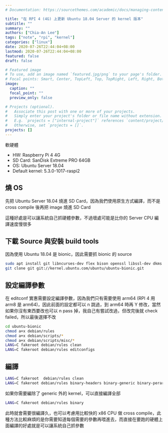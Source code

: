 ```yaml
---
# Documentation: https://sourcethemes.com/academic/docs/managing-content/

title: "在 RPI 4 (4G) 上更新 Ubuntu 18.04 Server 的 kernel 版本"
subtitle: ""
summary: ""
authors: ["Chia-An Lee"]
tags: ["note", "rpi", "kernel"]
categories: ["linux"]
date: 2020-07-26T22:44:04+08:00
lastmod: 2020-07-26T22:44:04+08:00
featured: false
draft: false

# Featured image
# To use, add an image named `featured.jpg/png` to your page's folder.
# Focal points: Smart, Center, TopLeft, Top, TopRight, Left, Right, BottomLeft, Bottom, BottomRight.
image:
  caption: ""
  focal_point: ""
  preview_only: false

# Projects (optional).
#   Associate this post with one or more of your projects.
#   Simply enter your project's folder or file name without extension.
#   E.g. `projects = ["internal-project"]` references `content/project/deep-learning/index.md`.
#   Otherwise, set `projects = []`.
projects: []
---
```


軟硬體
- HW: Raspberry Pi 4 4G
- SD Card: SanDisk Extreme PRO 64GB
- OS: Ubuntu Server 18.04
- Default kernel: 5.3.0-1017-raspi2

## 燒 OS

先把 Ubuntu Server 18.04 燒進 SD Card，因為我們使用原生方式編譯，而不是 cross compile 後再把 image 燒進 SD Card

這種好處是可以讓系統自己抓硬體參數，不過壞處可能是比你的 Server CPU 編譯速度慢很多

## 下載 Source 與安裝 build tools

因為使用 Ubuntu 18.04 是 bionic，因此需要抓 bionic 的 source


```bash
sudo apt install git libncurses-dev flex bison openssl libssl-dev dkms libelf-dev libudev-dev libpci-dev libiberty-dev autoconf debhelper
git clone git git://kernel.ubuntu.com/ubuntu/ubuntu-bionic.git
```

## 設定編譯參數

在 editconf 實惠需要設定編譯參數，因為我們只有需要使用 arm64 (RPI 4 用 arm8 是 arm64)，因此前面的設定都可以 n 跳過，到 arm64 時再 Y 修改，當然如果你沒有東西要改也可以 n pass 掉，我自己有嘗試改過，但改完後就 check failed，所以最後選擇不改

```bash
cd ubuntu-bionic
chmod a+x debian/rules
chmod a+x debian/scripts/*
chmod a+x debian/scripts/misc/*
LANG=C fakeroot debian/rules clean
LANG=C fakeroot debian/rules editconfigs
```

## 編譯

```bash
LANG=C fakeroot  debian/rules clean
LANG=C fakeroot debian/rules binary-headers binary-generic binary-perarch
```

如果你需要編除了 generic 外的 kernel，可以直接編譯全部

```bash
LANG=C fakeroot debian/rules binary
```

此時就會需要很編譯久，也可以考慮用比較快的 x86 CPU 做 cross compile，此種方法比較麻煩的是你需要知道每個需要的參數再喂進去，而直接在要跑的硬體上面編譯的好處就是可以讓系統自己抓參數


